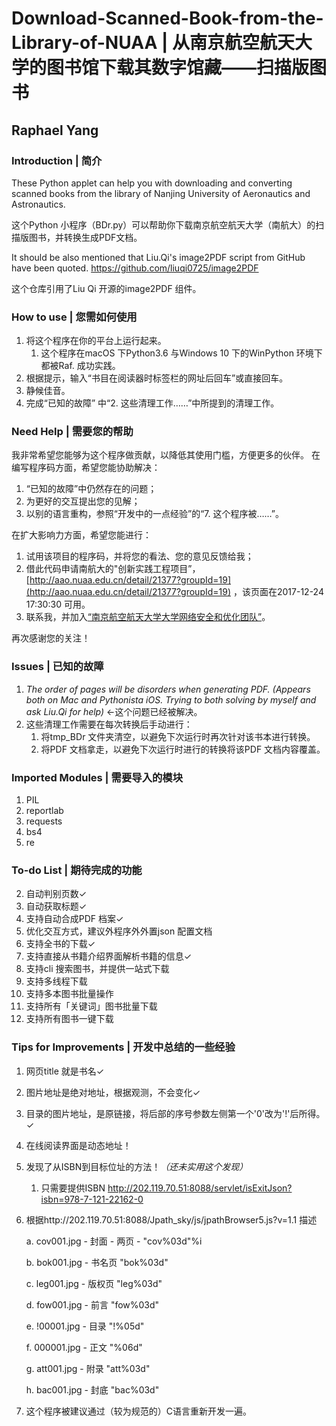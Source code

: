 # Download-Scanned-Book-from-the-Library-of-NUAA | 从南京航空航天大学的图书馆下载其数字馆藏——扫描版图书
## Raphael Yang

### Introduction | 简介
These Python applet can help you with downloading and converting scanned books from the library of Nanjing University of Aeronautics and Astronautics.

这个Python 小程序（BDr.py）可以帮助你下载南京航空航天大学（南航大）的扫描版图书，并转换生成PDF文档。

It should be also mentioned that Liu.Qi's image2PDF script from GitHub have been quoted. https://github.com/liuqi0725/image2PDF

这个仓库引用了Liu Qi 开源的image2PDF 组件。

### How to use | 您需如何使用
1. 将这个程序在你的平台上运行起来。
	1. 这个程序在macOS 下Python3.6 与Windows 10 下的WinPython 环境下都被Raf. 成功实践。
2. 根据提示，输入“书目在阅读器时标签栏的网址后回车”或直接回车。
3. 静候佳音。
4. 完成“已知的故障” 中“2. 这些清理工作……”中所提到的清理工作。

### Need Help | 需要您的帮助
我非常希望您能够为这个程序做贡献，以降低其使用门槛，方便更多的伙伴。
在编写程序码方面，希望您能协助解决：
1. “已知的故障”中仍然存在的问题；
2. 为更好的交互提出您的见解；
3. 以别的语言重构，参照“开发中的一点经验”的“7. 这个程序被……”。

在扩大影响力方面，希望您能进行：
1. 试用该项目的程序码，并将您的看法、您的意见反馈给我；
2. 借此代码申请南航大的"创新实践工程项目”，[http://aao.nuaa.edu.cn/detail/21377?groupId=19](http://aao.nuaa.edu.cn/detail/21377?groupId=19) ，该页面在2017-12-24 17:30:30 可用。
3. 联系我，并加入[“南京航空航天大学大学网络安全和优化团队”](https://zhizhiyang.cn/post/168750858344/summary-the-science-thats-never-been)。

再次感谢您的关注！

### Issues | 已知的故障
1. _The order of pages will be disorders when generating PDF. (Appears both on Mac and Pythonista iOS. Trying to both solving by myself and ask Liu.Qi for help)_ ←这个问题已经被解决。
2. 这些清理工作需要在每次转换后手动进行：
	1. 将tmp_BDr 文件夹清空，以避免下次运行时再次针对该书本进行转换。
	2. 将PDF 文档拿走，以避免下次运行时进行的转换将该PDF 文档内容覆盖。
### Imported Modules | 需要导入的模块
1. PIL
2. reportlab
3. requests
4. bs4
5. re

### To-do List | 期待完成的功能
2. 自动判别页数✓
3. 自动获取标题✓
4. 支持自动合成PDF 档案✓
5. 优化交互方式，建议外程序外外置json 配置文档
1. 支持全书的下载✓
5. 支持直接从书籍介绍界面解析书籍的信息✓
7. 支持cli 搜索图书，并提供一站式下载
8. 支持多线程下载
10. 支持多本图书批量操作
11. 支持所有「关键词」图书批量下载
12. 支持所有图书一键下载



### Tips for Improvements | 开发中总结的一些经验
1. 网页title 就是书名✓
2. 图片地址是绝对地址，根据观测，不会变化✓
3. 目录的图片地址，是原链接，将后部的序号参数左侧第一个'0'改为'!'后所得。✓
4. 在线阅读界面是动态地址！
5. 发现了从ISBN到目标位址的方法！*（还未实用这个发现）*
	1. 只需要提供ISBN http://202.119.70.51:8088/servlet/isExitJson?isbn=978-7-121-22162-0

6. 根据http://202.119.70.51:8088/Jpath\_sky/js/jpathBrowser5.js?v=1.1 描述

	a. cov001.jpg - 封面 - 两页 -  "cov%03d"%i

	b. bok001.jpg - 书名页 "bok%03d"

	c. leg001.jpg - 版权页 "leg%03d"

	d. fow001.jpg - 前言 "fow%03d"

	e. !00001.jpg - 目录 "!%05d"

	f. 000001.jpg - 正文 "%06d"

	g. att001.jpg - 附录 "att%03d"

	h. bac001.jpg - 封底 "bac%03d"
7. 这个程序被建议通过（较为规范的）C语言重新开发一遍。

